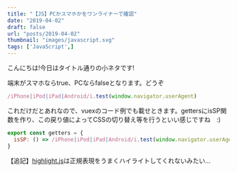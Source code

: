 ```yaml
---
title: "【JS】PCかスマホかをワンライナーで確認"
date: "2019-04-02"
draft: false
url: "posts/2019-04-02"
thumbnail: "images/javascript.svg"
tags: ['JavaScript',]
---
```


こんにちは!今日はタイトル通りの小ネタです!

端末がスマホならtrue、PCならfalseとなります。どうぞ
```javascript
/iPhone|iPod|iPad|Android/i.test(window.navigator.userAgent)
```

これだけだとあれなので、vuexのコード例でも載せときます。gettersにisSP関数を作り、この戻り値によってCSSの切り替え等を行うといい感じですね　:)

```javascript
export const getters = {
  isSP: () => /iPhone|iPod|iPad|Android/i.test(window.navigator.userAgent)
}
```

【追記】[highlight.js](https://highlightjs.org/)は正規表現をうまくハイライトしてくれないみたい...